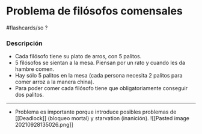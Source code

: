 # Problema de filósofos comensales
#flashcards/so 
?
### Descripción
- Cada filósofo tiene su plato de arros, con 5 palitos.
- 5 filósofos se sientan a la mesa. Piensan por un rato y cuando les da hambre comen.
- Hay sólo 5 palitos en la mesa (cada persona necesita 2 palitos para comer arroz a la manera china).
- Para poder comer cada filósofo tiene que obligatoriamente conseguir dos palitos.
---
- Problema es importante porque introduce posibles problemas de [[Deadlock]] (bloqueo mortal) y starvation (inanición).
![[Pasted image 20210928135026.png]]
<!--SR:!2021-11-10,3,250-->